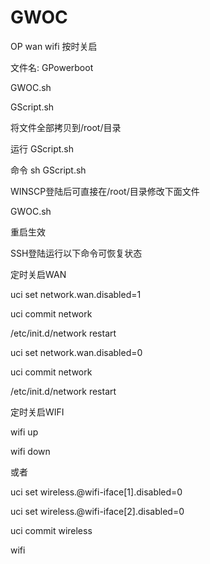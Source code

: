 # GWOC
OP wan wifi 按时关启

文件名:
GPowerboot

GWOC.sh

GScript.sh


将文件全部拷贝到/root/目录

运行 GScript.sh

命令 sh GScript.sh

WINSCP登陆后可直接在/root/目录修改下面文件

GWOC.sh

重启生效

SSH登陆运行以下命令可恢复状态

定时关启WAN

uci set network.wan.disabled=1

uci commit network

/etc/init.d/network restart

uci set network.wan.disabled=0

uci commit network

/etc/init.d/network restart

定时关启WIFI

wifi up

wifi down

或者

uci set wireless.@wifi-iface[1].disabled=0

uci set wireless.@wifi-iface[2].disabled=0

uci commit wireless

wifi
